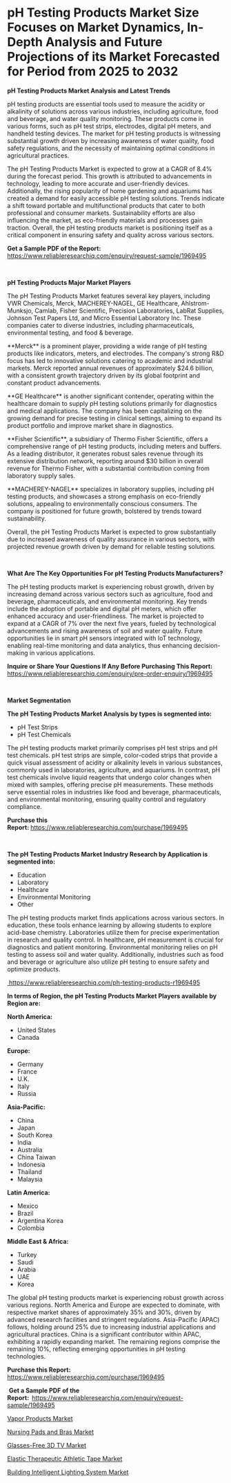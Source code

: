 <p><h1>pH Testing Products Market Size Focuses on Market Dynamics, In-Depth Analysis and Future Projections of its Market Forecasted for Period from 2025 to 2032</h1></p><p><strong>pH Testing Products Market Analysis and Latest Trends</strong></p>
<p><p>pH testing products are essential tools used to measure the acidity or alkalinity of solutions across various industries, including agriculture, food and beverage, and water quality monitoring. These products come in various forms, such as pH test strips, electrodes, digital pH meters, and handheld testing devices. The market for pH testing products is witnessing substantial growth driven by increasing awareness of water quality, food safety regulations, and the necessity of maintaining optimal conditions in agricultural practices.</p><p>The pH Testing Products Market is expected to grow at a CAGR of 8.4% during the forecast period. This growth is attributed to advancements in technology, leading to more accurate and user-friendly devices. Additionally, the rising popularity of home gardening and aquariums has created a demand for easily accessible pH testing solutions. Trends indicate a shift toward portable and multifunctional products that cater to both professional and consumer markets. Sustainability efforts are also influencing the market, as eco-friendly materials and processes gain traction. Overall, the pH testing products market is positioning itself as a critical component in ensuring safety and quality across various sectors.</p></p>
<p><strong>Get a Sample PDF of the Report:&nbsp;</strong> <a href="https://www.reliableresearchiq.com/enquiry/request-sample/1969495?utm_campaign=99&utm_medium=2&utm_source=Github&utm_content=ia&utm_term=06042025&utm_id=ph-testing-products">https://www.reliableresearchiq.com/enquiry/request-sample/1969495</a></p>
<p>&nbsp;</p>
<p><strong>pH Testing Products Major Market Players</strong></p>
<p><p>The pH Testing Products Market features several key players, including VWR Chemicals, Merck, MACHEREY-NAGEL, GE Healthcare, Ahlstrom-Munksjo, Camlab, Fisher Scientific, Precision Laboratories, LabRat Supplies, Johnson Test Papers Ltd, and Micro Essential Laboratory Inc. These companies cater to diverse industries, including pharmaceuticals, environmental testing, and food & beverage.</p><p>**Merck** is a prominent player, providing a wide range of pH testing products like indicators, meters, and electrodes. The company's strong R&D focus has led to innovative solutions catering to academic and industrial markets. Merck reported annual revenues of approximately $24.6 billion, with a consistent growth trajectory driven by its global footprint and constant product advancements.</p><p>**GE Healthcare** is another significant contender, operating within the healthcare domain to supply pH testing solutions primarily for diagnostics and medical applications. The company has been capitalizing on the growing demand for precise testing in clinical settings, aiming to expand its product portfolio and improve market share in diagnostics.</p><p>**Fisher Scientific**, a subsidiary of Thermo Fisher Scientific, offers a comprehensive range of pH testing products, including meters and buffers. As a leading distributor, it generates robust sales revenue through its extensive distribution network, reporting around $30 billion in overall revenue for Thermo Fisher, with a substantial contribution coming from laboratory supply sales.</p><p>**MACHEREY-NAGEL** specializes in laboratory supplies, including pH testing products, and showcases a strong emphasis on eco-friendly solutions, appealing to environmentally conscious consumers. The company is positioned for future growth, bolstered by trends toward sustainability.</p><p>Overall, the pH Testing Products Market is expected to grow substantially due to increased awareness of quality assurance in various sectors, with projected revenue growth driven by demand for reliable testing solutions.</p></p>
<p>&nbsp;</p>
<p><strong>What Are The Key Opportunities For pH Testing Products Manufacturers?</strong></p>
<p><p>The pH testing products market is experiencing robust growth, driven by increasing demand across various sectors such as agriculture, food and beverage, pharmaceuticals, and environmental monitoring. Key trends include the adoption of portable and digital pH meters, which offer enhanced accuracy and user-friendliness. The market is projected to expand at a CAGR of 7% over the next five years, fueled by technological advancements and rising awareness of soil and water quality. Future opportunities lie in smart pH sensors integrated with IoT technology, enabling real-time monitoring and data analytics, thus enhancing decision-making in various applications.</p></p>
<p><strong>Inquire or Share Your Questions If Any Before Purchasing This Report:</strong> <a href="https://www.reliableresearchiq.com/enquiry/pre-order-enquiry/1969495?utm_campaign=99&utm_medium=2&utm_source=Github&utm_content=ia&utm_term=06042025&utm_id=ph-testing-products">https://www.reliableresearchiq.com/enquiry/pre-order-enquiry/1969495</a></p>
<p>&nbsp;</p>
<p><strong>Market Segmentation</strong></p>
<p><strong>The pH Testing Products Market Analysis by types is segmented into:</strong></p>
<p><ul><li>pH Test Strips</li><li>pH Test Chemicals</li></ul></p>
<p><p>The pH testing products market primarily comprises pH test strips and pH test chemicals. pH test strips are simple, color-coded strips that provide a quick visual assessment of acidity or alkalinity levels in various substances, commonly used in laboratories, agriculture, and aquariums. In contrast, pH test chemicals involve liquid reagents that undergo color changes when mixed with samples, offering precise pH measurements. These methods serve essential roles in industries like food and beverage, pharmaceuticals, and environmental monitoring, ensuring quality control and regulatory compliance.</p></p>
<p><strong>Purchase this Report:&nbsp;</strong><a href="https://www.reliableresearchiq.com/purchase/1969495?utm_campaign=99&utm_medium=2&utm_source=Github&utm_content=ia&utm_term=06042025&utm_id=ph-testing-products">https://www.reliableresearchiq.com/purchase/1969495</a></p>
<p>&nbsp;</p>
<p><strong>The pH Testing Products Market Industry Research by Application is segmented into:</strong></p>
<p><ul><li>Education</li><li>Laboratory</li><li>Healthcare</li><li>Environmental Monitoring</li><li>Other</li></ul></p>
<p><p>The pH testing products market finds applications across various sectors. In education, these tools enhance learning by allowing students to explore acid-base chemistry. Laboratories utilize them for precise experimentation in research and quality control. In healthcare, pH measurement is crucial for diagnostics and patient monitoring. Environmental monitoring relies on pH testing to assess soil and water quality. Additionally, industries such as food and beverage or agriculture also utilize pH testing to ensure safety and optimize products.</p></p>
<p><a href="https://www.reliableresearchiq.com/ph-testing-products-r1969495?utm_campaign=99&utm_medium=2&utm_source=Github&utm_content=ia&utm_term=06042025&utm_id=ph-testing-products">&nbsp;https://www.reliableresearchiq.com/ph-testing-products-r1969495</a></p>
<p><strong>In terms of Region, the pH Testing Products Market Players available by Region are:</strong></p>
<p>
    <p> <strong> North America: </strong>
        <ul>
            <li>United States</li>
            <li>Canada</li>
        </ul>
        </p> 
    <p> <strong> Europe: </strong>
        <ul>
            <li>Germany</li>
            <li>France</li>
            <li>U.K.</li>
            <li>Italy</li>
            <li>Russia</li>
        </ul>
        </p> 
    <p> <strong> Asia-Pacific: </strong>
        <ul>
            <li>China</li>
            <li>Japan</li>
            <li>South Korea</li>
            <li>India</li>
            <li>Australia</li>
            <li>China Taiwan</li>
            <li>Indonesia</li>
            <li>Thailand</li>
            <li>Malaysia</li>
        </ul>
        </p> 
    <p> <strong> Latin America: </strong>
        <ul>
            <li>Mexico</li>
            <li>Brazil</li>
            <li>Argentina Korea</li>
            <li>Colombia</li>
        </ul>
        </p> 
    <p> <strong> Middle East & Africa: </strong>
        <ul>
            <li>Turkey</li>
            <li>Saudi</li>
            <li>Arabia</li>
            <li>UAE</li>
            <li>Korea</li>
        </ul>
    </p>
    </p>
<p><p>The global pH testing products market is experiencing robust growth across various regions. North America and Europe are expected to dominate, with respective market shares of approximately 35% and 30%, driven by advanced research facilities and stringent regulations. Asia-Pacific (APAC) follows, holding around 25% due to increasing industrial applications and agricultural practices. China is a significant contributor within APAC, exhibiting a rapidly expanding market. The remaining regions comprise the remaining 10%, reflecting emerging opportunities in pH testing technologies.</p></p>
<p><strong>Purchase this Report: </strong><a href="https://www.reliableresearchiq.com/purchase/1969495?utm_campaign=99&utm_medium=2&utm_source=Github&utm_content=ia&utm_term=06042025&utm_id=ph-testing-products">https://www.reliableresearchiq.com/purchase/1969495</a></p>
<p>&nbsp;<strong>Get a Sample PDF of the Report:&nbsp;&nbsp;</strong><a href="https://www.reliableresearchiq.com/enquiry/request-sample/1969495?utm_campaign=99&utm_medium=2&utm_source=Github&utm_content=ia&utm_term=06042025&utm_id=ph-testing-products">https://www.reliableresearchiq.com/enquiry/request-sample/1969495</a></p>
<p><strong></strong></p>
<p><p><a href="https://github.com/saqafidrahea/Market-Research-Report-List-1/blob/main/vapor-products-market.md?utm_campaign=99&utm_medium=2&utm_source=Github&utm_content=ia&utm_term=06042025&utm_id=ph-testing-products">Vapor Products Market</a></p><p><a href="https://github.com/vespigeakexc/Market-Research-Report-List-1/blob/main/nursing-pads-and-bras-market.md?utm_campaign=99&utm_medium=2&utm_source=Github&utm_content=ia&utm_term=06042025&utm_id=ph-testing-products">Nursing Pads and Bras Market</a></p><p><a href="https://github.com/atawanyeze/Market-Research-Report-List-1/blob/main/glasses-free-3d-tv-market.md?utm_campaign=99&utm_medium=2&utm_source=Github&utm_content=ia&utm_term=06042025&utm_id=ph-testing-products">Glasses-Free 3D TV Market</a></p><p><a href="https://github.com/afghatakito29/Market-Research-Report-List-1/blob/main/elastic-therapeutic-athletic-tape-market.md?utm_campaign=99&utm_medium=2&utm_source=Github&utm_content=ia&utm_term=06042025&utm_id=ph-testing-products">Elastic Therapeutic Athletic Tape Market</a></p><p><a href="https://github.com/eimutelufta/Market-Research-Report-List-1/blob/main/building-intelligent-lighting-system-market.md?utm_campaign=99&utm_medium=2&utm_source=Github&utm_content=ia&utm_term=06042025&utm_id=ph-testing-products">Building Intelligent Lighting System Market</a></p></p>